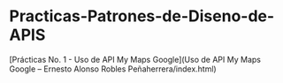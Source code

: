 # Practicas-Patrones-de-Diseno-de-APIS
[Prácticas No. 1 - Uso de API My Maps Google](Uso de API My Maps Google – Ernesto Alonso Robles Peñaherrera/index.html)

